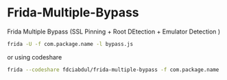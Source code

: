 # Frida-Multiple-Bypass
Frida Multiple Bypass (SSL Pinning + Root DEtection + Emulator Detection )


```bash
frida -U -f com.package.name -l bypass.js
```

or using codeshare

```bash
frida --codeshare fdciabdul/frida-multiple-bypass -f com.package.name
```
